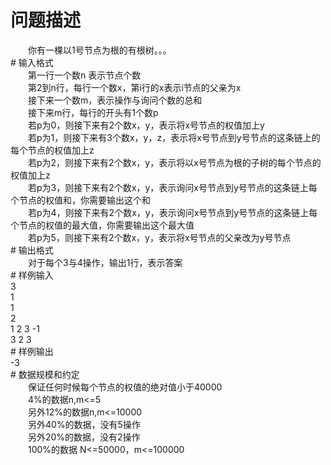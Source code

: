 <div id="pcont1" style="margin-top:20px; display:block;">

# 问题描述

<div class="pdcont">　　你有一棵以1号节点为根的有根树。。。</div>
# 输入格式

<div class="pdcont">　　第一行一个数n 表示节点个数<br/>
　　第2到n行，每行一个数x，第i行的x表示i节点的父亲为x<br/>
　　接下来一个数m，表示操作与询问个数的总和<br/>
　　接下来m行，每行的开头有1个数p<br/>
　　若p为0，则接下来有2个数x，y，表示将x号节点的权值加上y<br/>
　　若p为1，则接下来有3个数x，y，z，表示将x号节点到y号节点的这条链上的每个节点的权值加上z<br/>
　　若p为2，则接下来有2个数x，y，表示将以x号节点为根的子树的每个节点的权值加上z<br/>
　　若p为3，则接下来有2个数x，y，表示询问x号节点到y号节点的这条链上每个节点的权值和，你需要输出这个和<br/>
　　若p为4，则接下来有2个数x，y，表示询问x号节点到y号节点的这条链上每个节点的权值的最大值，你需要输出这个最大值<br/>
　　若p为5，则接下来有2个数x，y，表示将x号节点的父亲改为y号节点</div>
# 输出格式

<div class="pdcont">　　对于每个3与4操作，输出1行，表示答案</div>
# 样例输入

<div class="pddata">3<br/>
1<br/>
1<br/>
2<br/>
1 2 3 -1<br/>
3 2 3</div>
# 样例输出

<div class="pddata">-3</div>
# 数据规模和约定

<div class="pdcont">　　保证任何时候每个节点的权值的绝对值小于40000<br/>
　　4%的数据n,m&lt;=5<br/>
　　另外12%的数据n,m&lt;=10000<br/>
　　另外40%的数据，没有5操作<br/>
　　另外20%的数据，没有2操作<br/>
　　100%的数据 N&lt;=50000，m&lt;=100000</div>

</div>